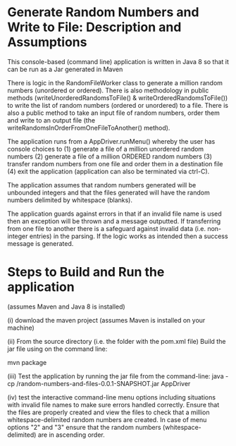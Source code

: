 # Generate Random Numbers and Write to File: Description and Assumptions

This console-based (command line) application is written in Java 8 so that it can be run as a Jar generated in Maven

There is logic in the RandomFileWorker class to generate a million random numbers (unordered or ordered).  There is also methodology in public methods (writeUnorderedRandomsToFile() & writeOrderedRandomsToFile()) to write the list of random numbers (ordered or unordered) to a file.   There is also a public method to take an input file of random numbers, order them and write to an output file (the writeRandomsInOrderFromOneFileToAnother() method).

The application runs from a AppDriver.runMenu() whereby the user has console choices to (1) generate a file of a million unordered random numbers (2) generate a file of a million ORDERED random numbers (3) transfer random numbers from one file and order them in a destination file (4) exit the application (application can also be terminated via ctrl-C).

The application assumes that random numbers generated will be unbounded integers and that the files generated will have the random numbers delimited by whitespace (blanks).

The application guards against errors in that if an invalid file name is used then an exception will be thrown and a message outputted.  If transferring from one file to another there is a safeguard against invalid data (i.e. non-integer entries) in the parsing.   If the logic works as intended then a success message is generated.


# Steps to Build and Run the application

(assumes Maven and Java 8 is installed)

(i) download the maven project (assumes Maven is installed on your machine)

(ii) From the source directory (i.e. the folder with the pom.xml file) Build the jar file using on the command line:

   mvn package
   
(iii) Test the application by running the jar file from the command-line:
    java -cp <path-to-target>/random-numbers-and-files-0.0.1-SNAPSHOT.jar AppDriver
    

(iv) test the interactive command-line menu options including situations with invalid file names to make sure errors handled correctly.  Ensure that the files are properly created and view the files to check that a million whitespace-delimited random numbers are created.  In case of menu options "2" and "3" ensure that the random numbers (whitespace-delimited) are in ascending order.

 
